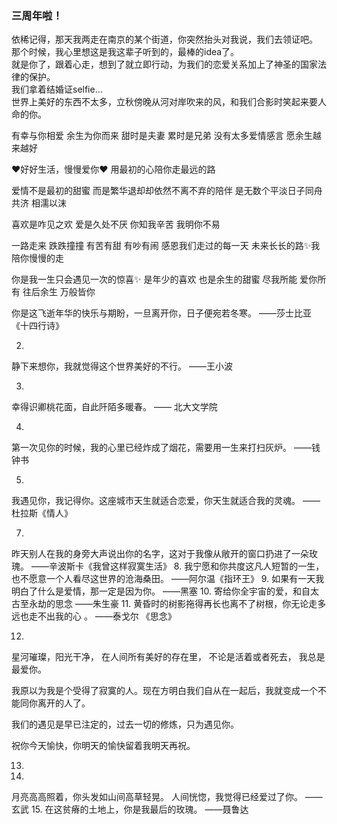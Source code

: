 ### 三周年啦！

依稀记得，那天我两走在南京的某个街道，你突然抬头对我说，我们去领证吧。  
那个时候，我心里想这是我这辈子听到的，最棒的idea了。  
就是你了，跟着心走，想到了就立即行动，为我们的恋爱关系加上了神圣的国家法律的保护。  
我们拿着结婚证selfie...  
世界上美好的东西不太多，立秋傍晚从河对岸吹来的风，和我们合影时笑起来要人命的你。


有幸与你相爱
余生为你而来
甜时是夫妻 
累时是兄弟
没有太多爱情感言
愿余生越来越好

❤️好好生活，慢慢爱你❤️
用最初的心陪你走最远的路

爱情不是最初的甜蜜
而是繁华退却却依然不离不弃的陪伴
是无数个平淡日子同舟共济 相濡以沫

喜欢是咋见之欢 爱是久处不厌
你知我辛苦 我明你不易

一路走来 跌跌撞撞 有苦有甜 有吵有闹
感恩我们走过的每一天
未来长长的路✨我陪你慢慢的走

你是我一生只会遇见一次的惊喜✨
是年少的喜欢 也是余生的甜蜜
尽我所能 爱你所有 往后余生 万般皆你

你是这飞逝年华的快乐与期盼，一旦离开你，日子便宛若冬寒。
——莎士比亚《十四行诗》

2.
静下来想你，我就觉得这个世界美好的不行。
——王小波

3.
幸得识卿桃花面，自此阡陌多暖春。
—— 北大文学院

4.
第一次见你的时候，我的心里已经炸成了烟花，需要用一生来打扫灰炉。
——钱钟书

5.
我遇见你，我记得你。这座城市天生就适合恋爱，你天生就适合我的灵魂。
——杜拉斯《情人》

7.
昨天别人在我的身旁大声说出你的名字，这对于我像从敞开的窗口扔进了一朵玫瑰。
——辛波斯卡《我曾这样寂寞生活》
8.
我宁愿和你共度这凡人短暂的一生，也不愿意一个人看尽这世界的沧海桑田。
——阿尔温《指环王》
9.
如果有一天我明白了什么是爱情，那一定是因为你。
——黑塞
10.
寄给你全宇宙的爱，和自太古至永劫的思念
——朱生豪
11.
黄昏时的树影拖得再长也离不了树根，你无论走多远也走不出我的心 。
——泰戈尔 《思念》

12.
星河璀璨，阳光干净，
在人间所有美好的存在里，
不论是活着或者死去，
我总是最爱你。

我原以为我是个受得了寂寞的人。现在方明白我们自从在一起后，我就变成一个不能同你离开的人了。

我们的遇见是早已注定的，过去一切的修炼，只为遇见你。

祝你今天愉快，你明天的愉快留着我明天再祝。


13.


14.
月亮高高照着，你头发如山间高草轻晃。
人间恍惚，我觉得已经爱过了你。
——玄武
15.
在这贫瘠的土地上，你是我最后的玫瑰。
——聂鲁达
